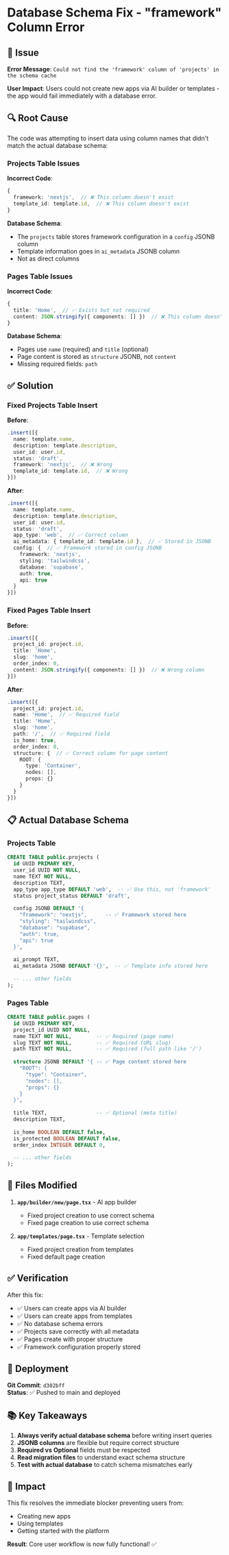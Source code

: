 # Database Schema Fix - "framework" Column Error

## 🐛 Issue

**Error Message**: `Could not find the 'framework' column of 'projects' in the schema cache`

**User Impact**: Users could not create new apps via AI builder or templates - the app would fail immediately with a database error.

## 🔍 Root Cause

The code was attempting to insert data using column names that didn't match the actual database schema:

### Projects Table Issues

**Incorrect Code**:
```typescript
{
  framework: 'nextjs',  // ❌ This column doesn't exist
  template_id: template.id,  // ❌ This column doesn't exist
}
```

**Database Schema**:
- The `projects` table stores framework configuration in a `config` JSONB column
- Template information goes in `ai_metadata` JSONB column
- Not as direct columns

### Pages Table Issues

**Incorrect Code**:
```typescript
{
  title: 'Home',  // ✅ Exists but not required
  content: JSON.stringify({ components: [] })  // ❌ This column doesn't exist
}
```

**Database Schema**:
- Pages use `name` (required) and `title` (optional)
- Page content is stored as `structure` JSONB, not `content`
- Missing required fields: `path`

## ✅ Solution

### Fixed Projects Table Insert

**Before**:
```typescript
.insert([{
  name: template.name,
  description: template.description,
  user_id: user.id,
  status: 'draft',
  framework: 'nextjs',  // ❌ Wrong
  template_id: template.id,  // ❌ Wrong
}])
```

**After**:
```typescript
.insert([{
  name: template.name,
  description: template.description,
  user_id: user.id,
  status: 'draft',
  app_type: 'web',  // ✅ Correct column
  ai_metadata: { template_id: template.id },  // ✅ Stored in JSONB
  config: {  // ✅ Framework stored in config JSONB
    framework: 'nextjs',
    styling: 'tailwindcss',
    database: 'supabase',
    auth: true,
    api: true
  }
}])
```

### Fixed Pages Table Insert

**Before**:
```typescript
.insert([{
  project_id: project.id,
  title: 'Home',
  slug: 'home',
  order_index: 0,
  content: JSON.stringify({ components: [] })  // ❌ Wrong column
}])
```

**After**:
```typescript
.insert([{
  project_id: project.id,
  name: 'Home',  // ✅ Required field
  title: 'Home',
  slug: 'home',
  path: '/',  // ✅ Required field
  is_home: true,
  order_index: 0,
  structure: {  // ✅ Correct column for page content
    ROOT: {
      type: 'Container',
      nodes: [],
      props: {}
    }
  }
}])
```

## 📋 Actual Database Schema

### Projects Table
```sql
CREATE TABLE public.projects (
  id UUID PRIMARY KEY,
  user_id UUID NOT NULL,
  name TEXT NOT NULL,
  description TEXT,
  app_type app_type DEFAULT 'web',  -- ✅ Use this, not 'framework'
  status project_status DEFAULT 'draft',
  
  config JSONB DEFAULT '{
    "framework": "nextjs",      -- ✅ Framework stored here
    "styling": "tailwindcss",
    "database": "supabase",
    "auth": true,
    "api": true
  }',
  
  ai_prompt TEXT,
  ai_metadata JSONB DEFAULT '{}',  -- ✅ Template info stored here
  
  -- ... other fields
);
```

### Pages Table
```sql
CREATE TABLE public.pages (
  id UUID PRIMARY KEY,
  project_id UUID NOT NULL,
  name TEXT NOT NULL,        -- ✅ Required (page name)
  slug TEXT NOT NULL,        -- ✅ Required (URL slug)
  path TEXT NOT NULL,        -- ✅ Required (full path like '/')
  
  structure JSONB DEFAULT '{ -- ✅ Page content stored here
    "ROOT": {
      "type": "Container",
      "nodes": [],
      "props": {}
    }
  }',
  
  title TEXT,                -- ✅ Optional (meta title)
  description TEXT,
  
  is_home BOOLEAN DEFAULT false,
  is_protected BOOLEAN DEFAULT false,
  order_index INTEGER DEFAULT 0,
  
  -- ... other fields
);
```

## 🔧 Files Modified

1. **`app/builder/new/page.tsx`** - AI app builder
   - Fixed project creation to use correct schema
   - Fixed page creation to use correct schema

2. **`app/templates/page.tsx`** - Template selection
   - Fixed project creation from templates
   - Fixed default page creation

## ✅ Verification

After this fix:
- ✅ Users can create apps via AI builder
- ✅ Users can create apps from templates
- ✅ No database schema errors
- ✅ Projects save correctly with all metadata
- ✅ Pages create with proper structure
- ✅ Framework configuration properly stored

## 🚀 Deployment

**Git Commit**: `d302bff`  
**Status**: ✅ Pushed to main and deployed  

## 📚 Key Takeaways

1. **Always verify actual database schema** before writing insert queries
2. **JSONB columns** are flexible but require correct structure
3. **Required vs Optional** fields must be respected
4. **Read migration files** to understand exact schema structure
5. **Test with actual database** to catch schema mismatches early

## 🎯 Impact

This fix resolves the immediate blocker preventing users from:
- Creating new apps
- Using templates
- Getting started with the platform

**Result**: Core user workflow is now fully functional! ✅

